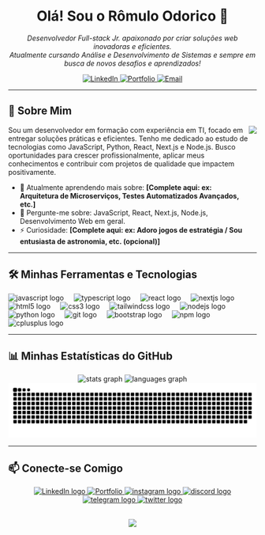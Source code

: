 <h1 align="center">Olá! Sou o Rômulo Odorico 👋</h1>
<p align="center">
  <em>Desenvolvedor Full-stack Jr. apaixonado por criar soluções web inovadoras e eficientes.</em>
  <br/>
  <em>Atualmente cursando Análise e Desenvolvimento de Sistemas e sempre em busca de novos desafios e aprendizados!</em>
</p>

<p align="center">
  <a href="https://www.linkedin.com/in/r%C3%B4mulo-odorico-752420271/" target="_blank">
    <img src="https://img.shields.io/badge/LinkedIn-0077B5?style=for-the-badge&logo=linkedin&logoColor=white" alt="LinkedIn"/>
  </a>
  <a href="https://v0-junior-portfolio-mu.vercel.app/#sobre" target="_blank">
    <img src="https://img.shields.io/badge/Portfólio-34D399?style=for-the-badge&logo=vercel&logoColor=white" alt="Portfolio"/>
  </a>
  <a href="mailto:romuloodorico702@gmail.com" target="_blank">
    <img src="https://img.shields.io/badge/Email-D14836?style=for-the-badge&logo=gmail&logoColor=white" alt="Email"/>
  </a>
</p>

---

## 🚀 Sobre Mim

<img align="right" height="150" src="https://media.tenor.com/Rypu-zBagA4AAAAi/halloween-ghost.gif"  />

Sou um desenvolvedor em formação com experiência em TI, focado em entregar soluções práticas e eficientes. Tenho me dedicado ao estudo de tecnologias como JavaScript, Python, React, Next.js e Node.js. Busco oportunidades para crescer profissionalmente, aplicar meus conhecimentos e contribuir com projetos de qualidade que impactem positivamente.

* 🌱 Atualmente aprendendo mais sobre: **[Complete aqui: ex: Arquitetura de Microserviços, Testes Automatizados Avançados, etc.]**
* 💬 Pergunte-me sobre: JavaScript, React, Next.js, Node.js, Desenvolvimento Web em geral.
* ⚡ Curiosidade: **[Complete aqui: ex: Adoro jogos de estratégia / Sou entusiasta de astronomia, etc. (opcional)]**

---

## 🛠️ Minhas Ferramentas e Tecnologias

<p align="left">
  <img src="https://cdn.jsdelivr.net/gh/devicons/devicon/icons/javascript/javascript-original.svg" height="40" alt="javascript logo" title="JavaScript" />
  <img width="12" />
  <img src="https://cdn.jsdelivr.net/gh/devicons/devicon/icons/typescript/typescript-original.svg" height="40" alt="typescript logo" title="TypeScript"/>
  <img width="12" />
  <img src="https://cdn.jsdelivr.net/gh/devicons/devicon/icons/react/react-original.svg" height="40" alt="react logo" title="React"/>
  <img width="12" />
  <img src="https://cdn.jsdelivr.net/gh/devicons/devicon/icons/nextjs/nextjs-original-wordmark.svg" height="40" alt="nextjs logo" title="Next.js"/>
  <img width="12" />
  <img src="https://cdn.jsdelivr.net/gh/devicons/devicon/icons/html5/html5-original.svg" height="40" alt="html5 logo" title="HTML5"/>
  <img width="12" />
  <img src="https://cdn.jsdelivr.net/gh/devicons/devicon/icons/css3/css3-original.svg" height="40" alt="css3 logo" title="CSS3"/>
  <img width="12" />
  <img src="https://cdn.jsdelivr.net/gh/devicons/devicon/icons/tailwindcss/tailwindcss-original-wordmark.svg" height="40" alt="tailwindcss logo" title="Tailwind CSS"/>
  <img width="12" />
  <img src="https://cdn.jsdelivr.net/gh/devicons/devicon/icons/nodejs/nodejs-original.svg" height="40" alt="nodejs logo" title="Node.js"/>
  <img width="12" />
  <img src="https://cdn.jsdelivr.net/gh/devicons/devicon/icons/python/python-original.svg" height="40" alt="python logo" title="Python"/>
  <img width="12" />
  <img src="https://cdn.jsdelivr.net/gh/devicons/devicon/icons/git/git-original.svg" height="40" alt="git logo" title="Git"/>
  <img width="12" />
  <img src="https://cdn.jsdelivr.net/gh/devicons/devicon/icons/bootstrap/bootstrap-original.svg" height="40" alt="bootstrap logo" title="Bootstrap"/>
  <img width="12" />
  <img src="https://cdn.jsdelivr.net/gh/devicons/devicon/icons/npm/npm-original-wordmark.svg" height="40" alt="npm logo" title="npm"/>
  <img width="12" />
  <img src="https://cdn.jsdelivr.net/gh/devicons/devicon/icons/cplusplus/cplusplus-original.svg" height="40" alt="cplusplus logo" title="C++"/>
</p>

---

## 📊 Minhas Estatísticas do GitHub

<div align="center">
  <img src="https://github-readme-stats.vercel.app/api?username=isrmulo&hide_title=false&hide_rank=false&show_icons=true&include_all_commits=true&count_private=true&disable_animations=false&theme=dracula&locale=pt-br&hide_border=false&order=1" height="170" alt="stats graph"  />
  <img src="https://github-readme-stats.vercel.app/api/top-langs?username=isrmulo&locale=pt-br&hide_title=false&layout=compact&card_width=320&langs_count=6&theme=dracula&hide_border=false&order=2" height="170" alt="languages graph"  />
</div>

<div align="center">
  <img src="https://raw.githubusercontent.com/Platane/snk/output/github-contribution-grid-snake.svg" alt="snake contribution grid">
</div>

---

## 📫 Conecte-se Comigo

<p align="center">
  <a href="https://www.linkedin.com/in/r%C3%B4mulo-odorico-752420271/" target="_blank">
    <img src="https://img.shields.io/badge/LinkedIn-0077B5?style=for-the-badge&logo=linkedin&logoColor=white" height="35" alt="LinkedIn logo"/>
  </a>
  <a href="https://v0-junior-portfolio-mu.vercel.app/#sobre" target="_blank">
    <img src="https://img.shields.io/badge/Portfólio-34D399?style=for-the-badge&logo=vercel&logoColor=white" height="35" alt="Portfolio"/>
  </a>
  <a href="https://www.instagram.com/isrmulo_/" target="_blank">
    <img src="https://img.shields.io/static/v1?message=Instagram&logo=instagram&label=&color=E4405F&logoColor=white&labelColor=&style=for-the-badge" height="35" alt="instagram logo"  />
  </a>
  <a href="https://discordapp.com/users/SEU_USER_ID_DISCORD" target="_blank"> <img src="https://img.shields.io/static/v1?message=Discord&logo=discord&label=&color=7289DA&logoColor=white&labelColor=&style=for-the-badge" height="35" alt="discord logo"  />
  </a>
  <a href="https://t.me/HanSoloS2" target="_blank">
    <img src="https://img.shields.io/static/v1?message=Telegram&logo=telegram&label=&color=2CA5E0&logoColor=white&labelColor=&style=for-the-badge" height="35" alt="telegram logo"  />
  </a>
  <a href="https://x.com/HanSolode4" target="_blank">
    <img src="https://img.shields.io/static/v1?message=Twitter&logo=twitter&label=&color=1DA1F2&logoColor=white&labelColor=&style=for-the-badge" height="35" alt="twitter logo"  />
  </a>
</p>

<br clear="both">

<div align="center">
  <img src="https://profile-counter.glitch.me/isrmulo/count.svg?"  />
</div>

